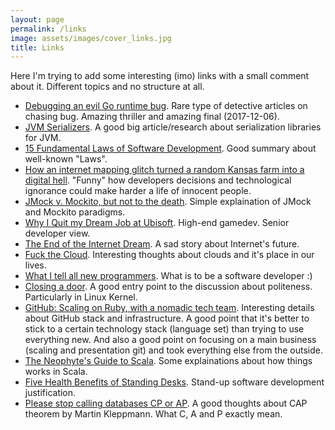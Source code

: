 ```yaml
---
layout: page
permalink: /links
image: assets/images/cover_links.jpg
title: Links
---
```


Here I'm trying to add some interesting (imo) links with a small comment about it. Different topics and no structure at all.

* [Debugging an evil Go runtime bug](https://marcan.st/2017/12/debugging-an-evil-go-runtime-bug/).
Rare type of detective articles on chasing bug. Amazing thriller and amazing final (2017-12-06).
* [JVM Serializers](https://github.com/eishay/jvm-serializers).
A good big article/research about serialization libraries for JVM.
* [15 Fundamental Laws of Software Development](http://www.exceptionnotfound.net/fundamental-laws-of-software-development/).
Good summary about well-known "Laws".
* [How an internet mapping glitch turned a random Kansas farm into a digital hell](http://fusion.net/story/287592/internet-mapping-glitch-kansas-farm).
"Funny" how developers decisions and technological ignorance could make
harder a life of innocent people.
* [JMock v. Mockito, but not to the death](http://blog.thecodewhisperer.com/2010/10/05/jmock-v-mockito-but-not-to-the-death/).
Simple explaination of JMock and Mockito paradigms.
* [Why I Quit my Dream Job at Ubisoft](http://gingearstudio.com/why-i-quit-my-dream-job-at-ubisoft).
High-end gamedev. Senior developer view.
* [The End of the Internet Dream](https://medium.com/backchannel/the-end-of-the-internet-dream-ba060b17da61).
A sad story about Internet's future.
* [Fuck the Cloud](http://ascii.textfiles.com/archives/1717).
Interesting thoughts about clouds and it's place in our lives.
* [What I tell all new programmers](http://josephg.com/blog/what-i-tell-all-new-programmers/).
What is to be a software developer :)
* [Closing a door](https://news.ycombinator.com/item?id=10331891).
A good entry point to the discussion about politeness. Particularly in Linux Kernel.
* [GitHub: Scaling on Ruby, with a nomadic tech team](https://medium.com/s-c-a-l-e/github-scaling-on-ruby-with-a-nomadic-tech-team-4db562b96dcd).
Interesting details about GitHub stack and infrastructure. A good point that
it's better to stick to a certain technology stack (language set) than trying
to use everything new. And also a good point on focusing on a main business
(scaling and presentation git) and took everything else from the outside.
* [The Neophyte's Guide to Scala](http://danielwestheide.com/scala/neophytes.html).
Some explainations about how things works in Scala.
* [Five Health Benefits of Standing Desks](http://www.smithsonianmag.com/science-nature/five-health-benefits-standing-desks-180950259/?no-ist).
Stand-up software development justification.
* [Please stop calling databases CP or AP](http://martin.kleppmann.com/2015/05/11/please-stop-calling-databases-cp-or-ap.html).
A good thoughts about CAP theorem by Martin Kleppmann. What C, A and P exactly mean.

